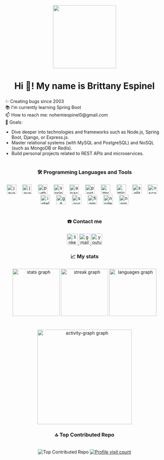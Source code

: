 <div align="center">
  <img height="200" src="https://i.giphy.com/media/v1.Y2lkPTc5MGI3NjExZXJscG9saDlsNDVyeWRlaWNhODhjZWhqYWcxNmF5NnoyOXB0YzV4ZSZlcD12MV9pbnRlcm5hbF9naWZfYnlfaWQmY3Q9Zw/u2pmTWUi0MXjyrMaVj/giphy.gif"  />
</div>

<h1 align="center">Hi 👋! My name is Brittany Espinel</h1>

###

<p align="left">
✨ Creating bugs since 2003<br>
📚 I'm currently learning Spring Boot<br>
📫 How to reach me: nohemiespinel0@gmail.com<br>
🎯 Goals:
<ul style="margin-top: 0; padding-left: 20px;">
  <li>Dive deeper into technologies and frameworks such as Node.js, Spring Boot, Django, or Express.js.</li>
  <li>Master relational systems (with MySQL and PostgreSQL) and NoSQL (such as MongoDB or Redis).</li>
  <li>Build personal projects related to REST APIs and microservices.
</ul>
</p>

###

<h3 align="center" style="margin-top: 40px;"> 🛠️ Programming Languages and Tools</h3>

###

<div align="center" style="margin-bottom: 40px;">
  <img src="https://cdn.jsdelivr.net/gh/devicons/devicon/icons/java/java-original.svg" height="30" alt="java logo"  />
  <img width="12" />
  <img src="https://cdn.jsdelivr.net/gh/devicons/devicon/icons/javascript/javascript-original.svg" height="30" alt="javascript logo"  />
  <img width="12" />
  <img src="https://cdn.jsdelivr.net/gh/devicons/devicon/icons/python/python-original.svg" height="30" alt="python logo"  />
  <img width="12" />
  <img src="https://cdn.jsdelivr.net/gh/devicons/devicon/icons/spring/spring-original.svg" height="30" alt="spring logo"  />
  <img width="12" />
  <img src="https://cdn.jsdelivr.net/gh/devicons/devicon/icons/apache/apache-original.svg" height="30" alt="apache logo"  />
  <img width="12" />
  <img src="https://cdn.simpleicons.org/postman/FF6C37" height="30" alt="postman logo"  />
  <img width="12" />
  <img src="https://cdn.jsdelivr.net/gh/devicons/devicon/icons/mysql/mysql-original.svg" height="30" alt="mysql logo"  />
  <img width="12" />
  <img src="https://cdn.jsdelivr.net/gh/devicons/devicon/icons/microsoftsqlserver/microsoftsqlserver-plain.svg" height="30" alt="microsoftsqlserver logo"  />
  <img width="12" />
  <img src="https://cdn.jsdelivr.net/gh/devicons/devicon/icons/sqlite/sqlite-original.svg" height="30" alt="sqlite logo"  />
  <img width="12" />
  <img src="https://cdn.jsdelivr.net/gh/devicons/devicon/icons/vscode/vscode-original.svg" height="30" alt="vscode logo"  />
  <img width="12" />
  <img src="https://cdn.jsdelivr.net/gh/devicons/devicon/icons/intellij/intellij-original.svg" height="30" alt="intellij logo"  />
  <img width="12" />
  <img src="https://cdn.jsdelivr.net/gh/devicons/devicon/icons/git/git-original.svg" height="30" alt="git logo"  />
  <img width="12" />
  <img src="https://cdn.jsdelivr.net/gh/devicons/devicon/icons/sourcetree/sourcetree-original.svg" height="30" alt="sourcetree logo"  />
  <img width="12" />
  <img src="https://cdn.jsdelivr.net/gh/devicons/devicon/icons/figma/figma-original.svg" height="30" alt="figma logo"  />
  <img width="12" />
  <img src="https://cdn.jsdelivr.net/gh/devicons/devicon/icons/nodejs/nodejs-original.svg" height="30" alt="nodejs logo"  />
  <img width="12" />
  <img src="https://cdn.jsdelivr.net/gh/devicons/devicon/icons/npm/npm-original-wordmark.svg" height="30" alt="npm logo"  />
</div>

###

<h3 align="center" > ☎️ Contact me</h3>

###

<div align="center">
  <a href="https://www.linkedin.com/in/brittany-espinel-093076207/" target="_blank">
    <img src="https://img.shields.io/static/v1?message=LinkedIn&logo=linkedin&label=&color=0077B5&logoColor=white&labelColor=&style=for-the-badge" height="35" alt="linkedin logo"  />
  </a>
  <a href="nohemiespinel0@gmail.com" target="_blank">
    <img src="https://img.shields.io/static/v1?message=Gmail&logo=gmail&label=&color=D14836&logoColor=white&labelColor=&style=for-the-badge" height="35" alt="gmail logo"  />
  </a>
  <a href="https://www.youtube.com/@brittanyespinel4856" target="_blank">
    <img src="https://img.shields.io/static/v1?message=Youtube&logo=youtube&label=&color=FF0000&logoColor=white&labelColor=&style=for-the-badge" height="35" alt="youtube logo"  />
  </a>
</div>

###

<h3 align="center">📈 My stats</h3>

###

<div align="center">
  <img src="https://github-readme-stats.vercel.app/api?username=brittanypallasco2003&hide_title=false&hide_rank=false&show_icons=true&include_all_commits=true&count_private=true&disable_animations=false&theme=dracula&locale=en&hide_border=false" height="150" alt="stats graph"  />
  <img src="https://streak-stats.demolab.com?user=brittanypallasco2003&locale=en&mode=daily&theme=dracula&hide_border=false&border_radius=5" height="150" alt="streak graph"  />
  <img src="https://github-readme-stats.vercel.app/api/top-langs?username=brittanypallasco2003&locale=en&hide_title=false&layout=compact&card_width=320&langs_count=5&theme=dracula&hide_border=false" height="150" alt="languages graph"  />
</div>

###

<br clear="both">

<div align="center">
  <img src="https://github-readme-activity-graph.vercel.app/graph?username=brittanypallasco2003&radius=16&theme=react&area=true&order=5" height="300" alt="activity-graph graph"  />
</div>

<div align="center">
  <h3>🔝 Top Contributed Repo</h3>
  <img src="https://github-contributor-stats.vercel.app/api?username=brittanypallasco2003&limit=5&theme=dark&combine_all_yearly_contributions=true" alt="Top Contributed Repo" />

  <a href="https://visitcount.itsvg.in" target="_blank">
    <img src="https://visitcount.itsvg.in/api?id=brittanypallasco2003&icon=0&color=0" alt="Profile visit count" style="margin-top: 20px;"/>
  </a>
</div>

<!-- Proudly created with GPRM ( https://gprm.itsvg.in ) -->
